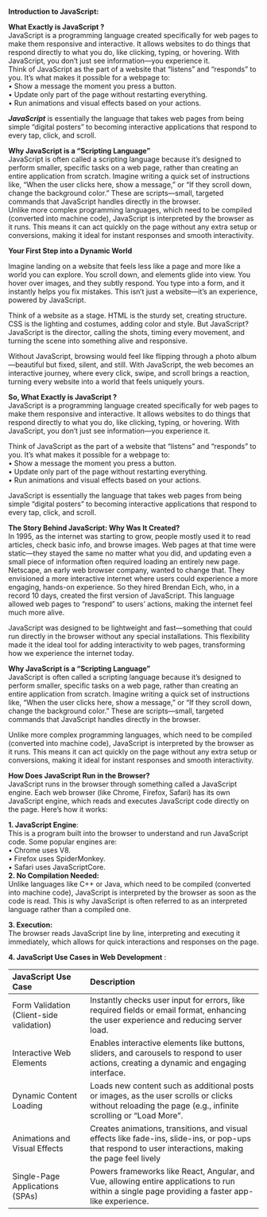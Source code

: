 **Introduction to JavaScript:**

**What Exactly is JavaScript ?**   
JavaScript is a programming language created specifically for web pages to make them responsive and interactive. It allows websites to do things that respond directly to what you do, like clicking, typing, or hovering. With JavaScript, you don’t just see information—you experience it.  
Think of JavaScript as the part of a website that “listens” and “responds” to you. It’s what makes it possible for a webpage to:  
•	Show a message the moment you press a button.  
•	Update only part of the page without restarting everything.  
•	Run animations and visual effects based on your actions.

***JavaScript*** is essentially the language that takes web pages from being simple “digital posters” to becoming interactive applications that respond to every tap, click, and scroll.

**Why JavaScript is a “Scripting Language”**  
JavaScript is often called a scripting language because it’s designed to perform smaller, specific tasks on a web page, rather than creating an entire application from scratch. Imagine writing a quick set of instructions like, “When the user clicks here, show a message,” or “If they scroll down, change the background color.” These are scripts—small, targeted commands that JavaScript handles directly in the browser.  
Unlike more complex programming languages, which need to be compiled (converted into machine code), JavaScript is interpreted by the browser as it runs. This means it can act quickly on the page without any extra setup or conversions, making it ideal for instant responses and smooth interactivity.

**Your First Step into a Dynamic World**

Imagine landing on a website that feels less like a page and more like a world you can explore. You scroll down, and elements glide into view. You hover over images, and they subtly respond. You type into a form, and it instantly helps you fix mistakes. This isn’t just a website—it’s an experience, powered by JavaScript.

Think of a website as a stage. HTML is the sturdy set, creating structure. CSS is the lighting and costumes, adding color and style. But JavaScript? JavaScript is the director, calling the shots, timing every movement, and turning the scene into something alive and responsive.

Without JavaScript, browsing would feel like flipping through a photo album—beautiful but fixed, silent, and still. With JavaScript, the web becomes an interactive journey, where every click, swipe, and scroll brings a reaction, turning every website into a world that feels uniquely yours.

**So, What Exactly is JavaScript ?**   
JavaScript is a programming language created specifically for web pages to make them responsive and interactive. It allows websites to do things that respond directly to what you do, like clicking, typing, or hovering. With JavaScript, you don’t just see information—you experience it.

Think of JavaScript as the part of a website that “listens” and “responds” to you. It’s what makes it possible for a webpage to:  
•	Show a message the moment you press a button.  
•	Update only part of the page without restarting everything.  
•	Run animations and visual effects based on your actions.

JavaScript is essentially the language that takes web pages from being simple “digital posters” to becoming interactive applications that respond to every tap, click, and scroll.

**The Story Behind JavaScript: Why Was It Created?**   
In 1995, as the internet was starting to grow, people mostly used it to read articles, check basic info, and browse images. Web pages at that time were static—they stayed the same no matter what you did, and updating even a small piece of information often required loading an entirely new page.  
Netscape, an early web browser company, wanted to change that. They envisioned a more interactive internet where users could experience a more engaging, hands-on experience. So they hired Brendan Eich, who, in a record 10 days, created the first version of JavaScript. This language allowed web pages to “respond” to users’ actions, making the internet feel much more alive.

JavaScript was designed to be lightweight and fast—something that could run directly in the browser without any special installations. This flexibility made it the ideal tool for adding interactivity to web pages, transforming how we experience the internet today.

**Why JavaScript is a “Scripting Language”**  
JavaScript is often called a scripting language because it’s designed to perform smaller, specific tasks on a web page, rather than creating an entire application from scratch. Imagine writing a quick set of instructions like, “When the user clicks here, show a message,” or “If they scroll down, change the background color.” These are scripts—small, targeted commands that JavaScript handles directly in the browser.

Unlike more complex programming languages, which need to be compiled (converted into machine code), JavaScript is interpreted by the browser as it runs. This means it can act quickly on the page without any extra setup or conversions, making it ideal for instant responses and smooth interactivity.

**How Does JavaScript Run in the Browser?**  
JavaScript runs in the browser through something called a JavaScript engine. Each web browser (like Chrome, Firefox, Safari) has its own JavaScript engine, which reads and executes JavaScript code directly on the page. Here’s how it works:

**1\.	JavaScript Engine**:  
 This is a program built into the browser to understand and run JavaScript code. Some popular engines are:  
•	Chrome uses V8.  
•	Firefox uses SpiderMonkey.  
•	Safari uses JavaScriptCore.  
**2\.	No Compilation Needed:**   
Unlike languages like C++ or Java, which need to be compiled (converted into machine code), JavaScript is interpreted by the browser as soon as the code is read. This is why JavaScript is often referred to as an interpreted language rather than a compiled one.

**3\.	Execution:**   
The browser reads JavaScript line by line, interpreting and executing it immediately, which allows for quick interactions and responses on the page.

**4\.	JavaScript Use Cases in Web Development** :

| JavaScript Use Case | Description |
| :---- | :---- |
| Form Validation (Client-side validation) | Instantly checks user input for errors, like required fields or email format, enhancing the user experience and reducing server load. |
| Interactive Web Elements | Enables interactive elements like buttons, sliders, and carousels to respond to user actions, creating a dynamic and engaging interface. |
| Dynamic Content Loading | Loads new content such as additional posts or images, as the user scrolls or clicks without reloading the page (e.g., infinite scrolling or “Load More”. |
| Animations and Visual Effects | Creates animations, transitions, and visual effects like fade-ins, slide-ins, or pop-ups that respond to user interactions, making the page feel lively |
| Single-Page Applications (SPAs) | Powers frameworks like React, Angular, and Vue, allowing entire applications to run within a single page providing a faster app-like experience. |


